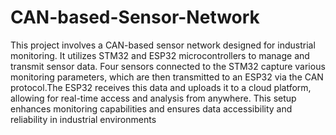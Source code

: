 # CAN-based-Sensor-Network
This project involves a CAN-based sensor network designed for industrial monitoring. It utilizes STM32 and ESP32
microcontrollers to manage and transmit sensor data. Four sensors connected to the STM32 capture various
monitoring parameters, which are then transmitted to an ESP32 via the CAN protocol.The ESP32 receives this data
and uploads it to a cloud platform, allowing for real-time access and analysis from anywhere. This setup enhances
monitoring capabilities and ensures data accessibility and reliability in industrial environments
